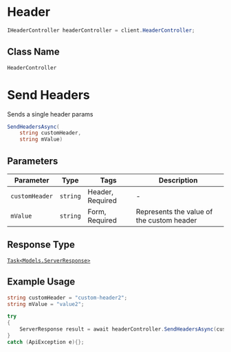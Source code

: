 # Header

```csharp
IHeaderController headerController = client.HeaderController;
```

## Class Name

`HeaderController`


# Send Headers

Sends a single header params

```csharp
SendHeadersAsync(
    string customHeader,
    string mValue)
```

## Parameters

| Parameter | Type | Tags | Description |
|  --- | --- | --- | --- |
| `customHeader` | `string` | Header, Required | - |
| `mValue` | `string` | Form, Required | Represents the value of the custom header |

## Response Type

[`Task<Models.ServerResponse>`](/doc/models/server-response.md)

## Example Usage

```csharp
string customHeader = "custom-header2";
string mValue = "value2";

try
{
    ServerResponse result = await headerController.SendHeadersAsync(customHeader, mValue);
}
catch (ApiException e){};
```

